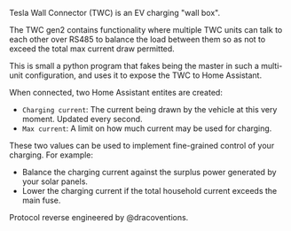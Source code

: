 Tesla Wall Connector (TWC) is an EV charging "wall box".

The TWC gen2 contains functionality where multiple TWC units can talk to each other over RS485 to balance the load between them so as not to exceed the total max current draw permitted.

This is small a python program that fakes being the master in such a multi-unit configuration, and uses it to expose the TWC to Home Assistant.

When connected, two Home Assistant entites are created:
 - `Charging current`: The current being drawn by the vehicle at this very moment. Updated every second.
 - `Max current`: A limit on how much current may be used for charging.

These two values can be used to implement fine-grained control of your charging. For example:
  - Balance the charging current against the surplus power generated by your solar panels.
  - Lower the charging current if the total household current exceeds the main fuse.

Protocol reverse engineered by @dracoventions.
